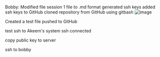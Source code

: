 Bobby: 
Modified file session 1 file to .md format
generated ssh keys
added ssh keys to GitHub
cloned repository from GitHub using gitbash 
![image](https://github.com/user-attachments/assets/0c1b4f0d-9c38-4916-ba3f-67f616973a9d)

Created a test file
pushed to GitHub

test ssh to Akeem's system
ssh connected

copy public key to server



ssh to bobby
